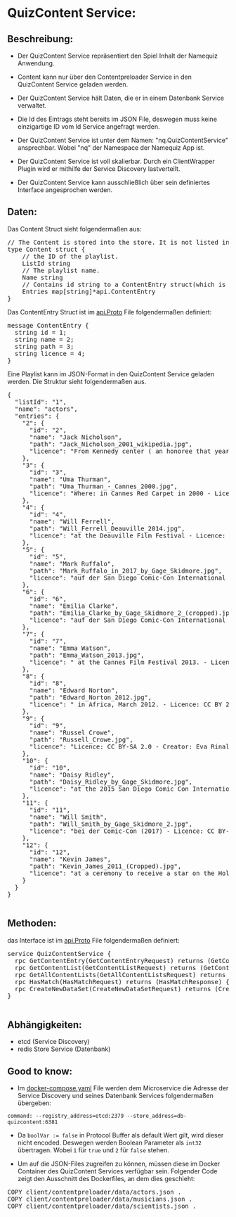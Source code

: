 # QuizContent Service:

## Beschreibung:

+ Der QuizContent Service repräsentiert den Spiel Inhalt der Namequiz Anwendung.

+ Content kann nur über den Contentpreloader Service in den QuizContent Service geladen werden.

+ Der QuizContent Service hält Daten, die er in einem Datenbank Service verwaltet.
+ Die Id des Eintrags steht bereits im JSON File, deswegen muss keine einzigartige ID vom Id Service angefragt werden.

+ Der QuizContent Service ist unter dem Namen: "nq.QuizContentService" ansprechbar. Wobei "nq" der Namespace der Namequiz App ist.

+ Der QuizContent Service ist voll skalierbar. Durch ein ClientWrapper Plugin wird er mithilfe der Service Discovery lastverteilt.

+ Der QuizContent Service kann ausschließlich über sein definiertes Interface angesprochen werden.

## Daten:
Das Content Struct sieht folgendermaßen aus:
<pre>
// The Content is stored into the store. It is not listed in the api.proto file.
type Content struct {
	// the ID of the playlist.
	ListId string
	// The playlist name.
	Name string
	// Contains id string to a ContentEntry struct(which is defined in api.proto)
	Entries map[string]*api.ContentEntry
}
</pre>

Das ContentEntry Struct ist im [api.Proto](../api/api.proto) File folgendermaßen definiert:
<pre>
message ContentEntry {
  string id = 1;
  string name = 2;
  string path = 3;
  string licence = 4;
}
</pre>

Eine Playlist kann im JSON-Format in den QuizContent Service geladen werden. Die Struktur sieht folgendermaßen aus.

<pre>
{
  "listId": "1",
  "name": "actors",
  "entries": {
    "2": {
      "id": "2",
      "name": "Jack Nicholson",
      "path": "Jack_Nicholson_2001_wikipedia.jpg",
      "licence": "From Kennedy center ( an honoree that year ) December 2, 2001 © copyright John Mathew Smith 2001 -Licence: CC BY-SA 2.0 "
    },
    "3": {
      "id": "3",
      "name": "Uma Thurman",
      "path": "Uma_Thurman_-_Cannes_2000.jpg",
      "licence": "Where: in Cannes Red Carpet in 2000 - Licence: CC BY-SA 2.5 - Creator: Rita Molnár"
    },
    "4": {
      "id": "4",
      "name": "Will Ferrell",
      "path": "Will_Ferrell_Deauville_2014.jpg",
      "licence": "at the Deauville Film Festival - Licence: CC BY-SA 3.0 - Creator: Georges Biard"
    },
    "5": {
      "id": "5",
      "name": "Mark Ruffalo",
      "path": "Mark_Ruffalo_in_2017_by_Gage_Skidmore.jpg",
      "licence": "auf der San Diego Comic-Con International (2017)- Licence: CC BY-SA 2.0 - Creator: Gage Skidmore"
    },
    "6": {
      "id": "6",
      "name": "Emilia Clarke",
      "path": "Emilia_Clarke_by_Gage_Skidmore_2_(cropped).jpg",
      "licence": "auf der San Diego Comic-Con International 2013 - Licence: CC BY-SA 3.0 - Creator: Gage Skidmore "
    },
    "7": {
      "id": "7",
      "name": "Emma Watson",
      "path": "Emma_Watson_2013.jpg",
      "licence": " at the Cannes Film Festival 2013. - Licence: CC BY-SA 3.0 -  Creator: Georges Biard "
    },
    "8": {
      "id": "8",
      "name": "Edward Norton",
      "path": "Edward_Norton_2012.jpg",
      "licence": " in Africa, March 2012. - Licence: CC BY 2.0 - Creator: Steve Jurvetson  "
    },
    "9": {
      "id": "9",
      "name": "Russel Crowe",
      "path": "Russell_Crowe.jpg",
      "licence": "Licence: CC BY-SA 2.0 - Creator: Eva Rinaldi"
    },
    "10": {
      "id": "10",
      "name": "Daisy Ridley",
      "path": "Daisy_Ridley_by_Gage_Skidmore.jpg",
      "licence": "at the 2015 San Diego Comic Con International in San Diego, California. - Licence: CC BY-SA 3.0 - Creator: Gage Skidmore"
    },
    "11": {
      "id": "11",
      "name": "Will Smith",
      "path": "Will_Smith_by_Gage_Skidmore_2.jpg",
      "licence": "bei der Comic-Con (2017) - Licence: CC BY-SA 3.0 - Creator: Gage Skidmore"
    },
    "12": {
      "id": "12",
      "name": "Kevin James",
      "path": "Kevin_James_2011_(Cropped).jpg",
      "licence": "at a ceremony to receive a star on the Hollywood Walk of Fame. - Licence: CC BY-SA 3.0 - Creator: Angela George"
    }
  }
}

</pre>


## Methoden:
das Interface ist im [api.Proto](../api/api.proto) File folgendermaßen definiert:

<pre>
service QuizContentService {
  rpc GetContentEntry(GetContentEntryRequest) returns (GetContentEntryResponse) {}
  rpc GetContentList(GetContentListRequest) returns (GetContentListResponse) {}
  rpc GetAllContentLists(GetAllContentListsRequest) returns (GetAllContentListsResponse) {}
  rpc HasMatch(HasMatchRequest) returns (HasMatchResponse) {}
  rpc CreateNewDataSet(CreateNewDataSetRequest) returns (CreateNewDataSetResponse) {}
}
 </pre>

## Abhängigkeiten:
- etcd (Service Discovery)
- redis Store Service (Datenbank)

## Good to know:

+ Im [docker-compose.yaml](../docker-compose.yaml) File werden dem Microservice die Adresse der Service Discovery und seines Datenbank Services folgendermaßen übergeben:

 `command: --registry_address=etcd:2379 --store_address=db-quizcontent:6381`

+ Da `boolVar := false` in Protocol Buffer als default Wert gilt, wird dieser nicht encoded. Deswegen werden Boolean Parameter als `int32` übertragen. Wobei `1` für `true` und `2` für `false` stehen.

+ Um auf die JSON-Files zugreifen zu können, müssen diese im Docker Container des QuizContent Services verfügbar sein. Folgender Code zeigt den Ausschnitt des Dockerfiles, an dem dies geschieht:
<pre>
COPY client/contentpreloader/data/actors.json .
COPY client/contentpreloader/data/musicians.json .
COPY client/contentpreloader/data/scientists.json .
</pre>